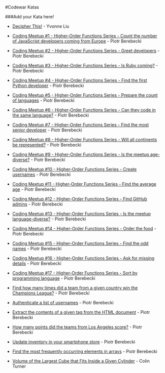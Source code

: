 #Codewar Katas

###Add your Kata here! 

* [Decipher This!](https://www.codewars.com/kata/581e014b55f2c52bb00000f8) - Yvonne Liu

* [Coding Meetup #1 - Higher-Order Functions Series - Count the number of JavaScript developers coming from Europe](http://www.codewars.com/kata/coding-meetup-number-1-higher-order-functions-series-count-the-number-of-javascript-developers-coming-from-europe) - Piotr Berebecki

* [Coding Meetup #2 - Higher-Order Functions Series - Greet developers](https://www.codewars.com/kata/coding-meetup-number-2-higher-order-functions-series-greet-developers) - Piotr Berebecki

* [Coding Meetup #3 - Higher-Order Functions Series - Is Ruby coming?](https://www.codewars.com/kata/coding-meetup-number-3-higher-order-functions-series-is-ruby-coming) - Piotr Berebecki

* [Coding Meetup #4 - Higher-Order Functions Series - Find the first Python developer](https://www.codewars.com/kata/coding-meetup-number-4-higher-order-functions-series-find-the-first-python-developer) - Piotr Berebecki

* [Coding Meetup #5 - Higher-Order Functions Series - Prepare the count of languages](https://www.codewars.com/kata/coding-meetup-number-5-higher-order-functions-series-prepare-the-count-of-languages) - Piotr Berebecki

* [Coding Meetup #6 - Higher-Order Functions Series - Can they code in the same language?](https://www.codewars.com/kata/coding-meetup-number-6-higher-order-functions-series-can-they-code-in-the-same-language) - Piotr Berebecki

* [Coding Meetup #7 - Higher-Order Functions Series - Find the most senior developer](http://www.codewars.com/kata/coding-meetup-number-7-higher-order-functions-series-find-the-most-senior-developer) - Piotr Berebecki

* [Coding Meetup #8 - Higher-Order Functions Series - Will all continents be represented?](https://www.codewars.com/kata/coding-meetup-number-8-higher-order-functions-series-will-all-continents-be-represented) - Piotr Berebecki

* [Coding Meetup #9 - Higher-Order Functions Series - Is the meetup age-diverse?](https://www.codewars.com/kata/coding-meetup-number-9-higher-order-functions-series-is-the-meetup-age-diverse) - Piotr Berebecki

* [Coding Meetup #10 - Higher-Order Functions Series - Create usernames](https://www.codewars.com/kata/coding-meetup-number-10-higher-order-functions-series-create-usernames) - Piotr Berebecki

* [Coding Meetup #11 - Higher-Order Functions Series - Find the average age](https://www.codewars.com/kata/coding-meetup-number-11-higher-order-functions-series-find-the-average-age) - Piotr Berebecki

* [Coding Meetup #12 - Higher-Order Functions Series - Find GitHub admins](https://www.codewars.com/kata/coding-meetup-number-12-higher-order-functions-series-find-github-admins) - Piotr Berebecki

* [Coding Meetup #13 - Higher-Order Functions Series - Is the meetup language-diverse?](https://www.codewars.com/kata/coding-meetup-number-13-higher-order-functions-series-is-the-meetup-language-diverse) - Piotr Berebecki

* [Coding Meetup #14 - Higher-Order Functions Series - Order the food](https://www.codewars.com/kata/coding-meetup-number-14-higher-order-functions-series-order-the-food) - Piotr Berebecki

* [Coding Meetup #15 - Higher-Order Functions Series - Find the odd names](https://www.codewars.com/kata/coding-meetup-number-15-higher-order-functions-series-find-the-odd-names) - Piotr Berebecki

* [Coding Meetup #16 - Higher-Order Functions Series - Ask for missing details](https://www.codewars.com/kata/coding-meetup-number-16-higher-order-functions-series-ask-for-missing-details) - Piotr Berebecki

* [Coding Meetup #17 - Higher-Order Functions Series - Sort by programming language](https://www.codewars.com/kata/coding-meetup-number-17-higher-order-functions-series-sort-by-programming-language) - Piotr Berebecki

* [Find how many times did a team from a given country win the Champions League?](https://www.codewars.com/kata/581b30af1ef8ee6aea0015b9) - Piotr Berebecki

* [Authenticate a list of usernames](https://www.codewars.com/kata/5819ba1e73b986d4160004f7) - Piotr Berebecki

* [Extract the contents of a given tag from the HTML document](https://www.codewars.com/kata/5808ce703e55743db7000d92) - Piotr Berebecki

* [How many points did the teams from Los Angeles score?](https://www.codewars.com/kata/580559b17ab3396c58000abb) - Piotr Berebecki

* [Update inventory in your smartphone store](https://www.codewars.com/kata/57a31ce7cf1fa5a1e1000227) - Piotr Berebecki

* [Find the most frequently occurring elements in arrays](https://www.codewars.com/kata/578b44a47c77f5a1bd000011) - Piotr Berebecki

* [Volume of the Largest Cube that Fits Inside a Given Cylinder](https://www.codewars.com/kata/581e09652228a337c20001ac) - Colin Turner
